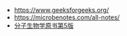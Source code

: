 
- https://www.geeksforgeeks.org/
- https://microbenotes.com/all-notes/
- [分子生物学原书第5版](https://aliazamani.files.wordpress.com/2015/09/molecular_biology_r-_f-_weaver_5th_ed.pdf)
